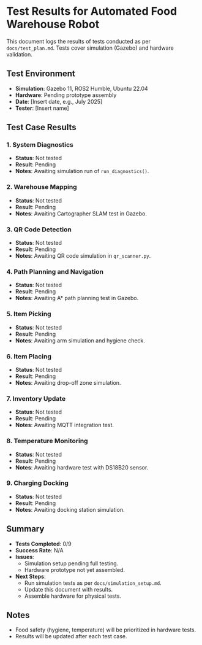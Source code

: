 # Test Results for Automated Food Warehouse Robot

This document logs the results of tests conducted as per `docs/test_plan.md`. Tests cover simulation (Gazebo) and hardware validation.

## Test Environment
- **Simulation**: Gazebo 11, ROS2 Humble, Ubuntu 22.04
- **Hardware**: Pending prototype assembly
- **Date**: [Insert date, e.g., July 2025]
- **Tester**: [Insert name]

## Test Case Results
### 1. System Diagnostics
- **Status**: Not tested
- **Result**: Pending
- **Notes**: Awaiting simulation run of `run_diagnostics()`.

### 2. Warehouse Mapping
- **Status**: Not tested
- **Result**: Pending
- **Notes**: Awaiting Cartographer SLAM test in Gazebo.

### 3. QR Code Detection
- **Status**: Not tested
- **Result**: Pending
- **Notes**: Awaiting QR code simulation in `qr_scanner.py`.

### 4. Path Planning and Navigation
- **Status**: Not tested
- **Result**: Pending
- **Notes**: Awaiting A* path planning test in Gazebo.

### 5. Item Picking
- **Status**: Not tested
- **Result**: Pending
- **Notes**: Awaiting arm simulation and hygiene check.

### 6. Item Placing
- **Status**: Not tested
- **Result**: Pending
- **Notes**: Awaiting drop-off zone simulation.

### 7. Inventory Update
- **Status**: Not tested
- **Result**: Pending
- **Notes**: Awaiting MQTT integration test.

### 8. Temperature Monitoring
- **Status**: Not tested
- **Result**: Pending
- **Notes**: Awaiting hardware test with DS18B20 sensor.

### 9. Charging Docking
- **Status**: Not tested
- **Result**: Pending
- **Notes**: Awaiting docking station simulation.

## Summary
- **Tests Completed**: 0/9
- **Success Rate**: N/A
- **Issues**:
  - Simulation setup pending full testing.
  - Hardware prototype not yet assembled.
- **Next Steps**:
  - Run simulation tests as per `docs/simulation_setup.md`.
  - Update this document with results.
  - Assemble hardware for physical tests.

## Notes
- Food safety (hygiene, temperature) will be prioritized in hardware tests.
- Results will be updated after each test case.
